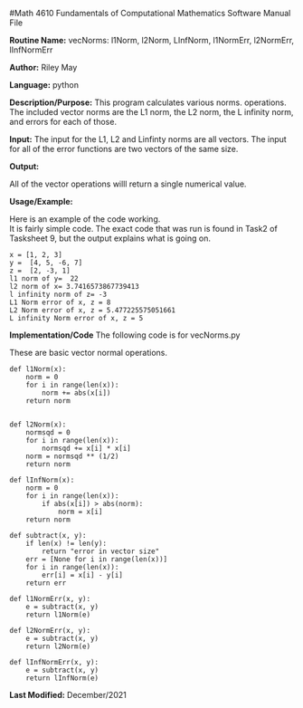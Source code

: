 #Math 4610 Fundamentals of Computational Mathematics Software Manual File


**Routine Name:**           vecNorms: l1Norm, l2Norm, LInfNorm, l1NormErr, l2NormErr, lInfNormErr

**Author:** Riley May

**Language:** python

**Description/Purpose:** This program calculates various norms.  operations.  The included vector norms are the L1 norm, the L2 norm, the L infinity norm, and errors for each of those. 

**Input:** The input for the L1, L2 and Linfinty norms are all vectors. 
The input for all of the error functions are two vectors of the same size. 


**Output:** 

All of the vector operations willl return a single numerical value. 


**Usage/Example:**

Here is an example of the code working.     
It is fairly simple code. The exact code that was run is found in Task2 of Tasksheet 9, but the output explains what is going on. 

    x = [1, 2, 3]
    y =  [4, 5, -6, 7]
    z =  [2, -3, 1]
    l1 norm of y=  22
    l2 norm of x= 3.7416573867739413
    l infinity norm of z= -3
    L1 Norm error of x, z = 8
    L2 Norm error of x, z = 5.477225575051661
    L infinity Norm error of x, z = 5




**Implementation/Code** The following code is for  vecNorms.py

These are basic vector normal operations. 

    def l1Norm(x):
        norm = 0
        for i in range(len(x)):
            norm += abs(x[i])
        return norm


    def l2Norm(x):
        normsqd = 0
        for i in range(len(x)):
            normsqd += x[i] * x[i]
        norm = normsqd ** (1/2)
        return norm

    def lInfNorm(x):
        norm = 0
        for i in range(len(x)):
            if abs(x[i]) > abs(norm):
                norm = x[i]
        return norm

    def subtract(x, y):
        if len(x) != len(y):
            return "error in vector size"
        err = [None for i in range(len(x))]
        for i in range(len(x)):
            err[i] = x[i] - y[i]
        return err

    def l1NormErr(x, y):
        e = subtract(x, y)
        return l1Norm(e)

    def l2NormErr(x, y):
        e = subtract(x, y)
        return l2Norm(e)

    def lInfNormErr(x, y):
        e = subtract(x, y)
        return lInfNorm(e)






**Last Modified:** December/2021
